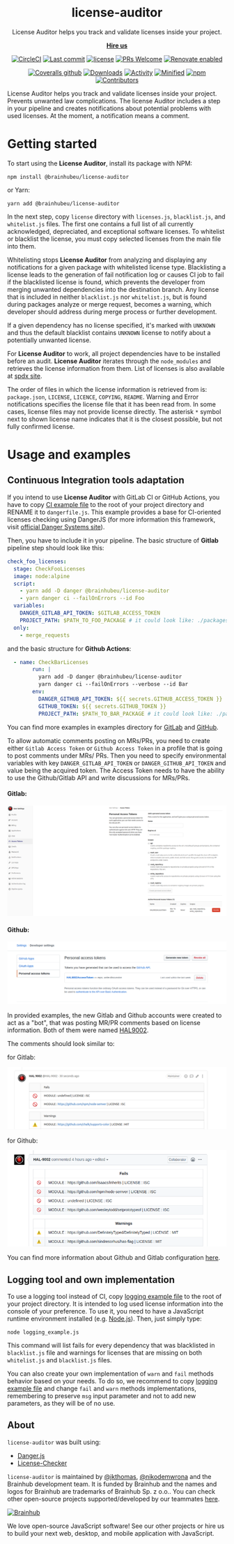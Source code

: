 <br/>
<h1 align="center">
  license-auditor
</h1>

<p align="center">
  License Auditor helps you track and validate licenses inside your project.
</p>

<p align="center">
  <strong>
    <a href="https://brainhub.eu/contact/">Hire us</a>
  </strong>
</p>

<div align="center">

[![CircleCI](https://circleci.com/gh/brainhubeu/license-auditor.svg?style=svg)](https://circleci.com/gh/brainhubeu/license-auditor)
[![Last commit](https://img.shields.io/github/last-commit/brainhubeu/license-auditor.svg)](https://github.com/brainhubeu/license-auditor/commits/master)
[![license](https://img.shields.io/npm/l/@brainhubeu/license-auditor.svg)](https://github.com/brainhubeu/license-auditor/blob/master/LICENSE.md)
[![PRs Welcome](https://img.shields.io/badge/PRs-welcome-brightgreen.svg)](http://makeapullrequest.com)
[![Renovate enabled](https://img.shields.io/badge/renovate-enabled-brightgreen.svg)](https://renovatebot.com/)

[![Coveralls github](https://img.shields.io/coveralls/github/brainhubeu/license-auditor.svg)](https://coveralls.io/github/brainhubeu/license-auditor?branch=master)
[![Downloads](https://img.shields.io/npm/dm/@brainhubeu/license-auditor?color=blue)](https://www.npmjs.com/package/@brainhubeu/license-auditor)
[![Activity](https://img.shields.io/github/commit-activity/m/brainhubeu/license-auditor.svg)](https://github.com/brainhubeu/license-auditor/commits/master)
[![Minified](https://img.shields.io/bundlephobia/min/@brainhubeu/license-auditor?label=minified)](https://www.npmjs.com/package/@brainhubeu/license-auditor)
[![npm](https://img.shields.io/npm/v/@brainhubeu/license-auditor.svg)](https://www.npmjs.com/package/@brainhubeu/license-auditor)
[![Contributors](https://img.shields.io/github/contributors/brainhubeu/license-auditor?color=blue)](https://github.com/brainhubeu/license-auditor/graphs/contributors)

</div>

License Auditor helps you track and validate licenses inside your project. Prevents unwanted law complications. The license Auditor includes a step in your pipeline and creates notifications about potential problems with used licenses. At the moment, a notification means a comment.

# Getting started

To start using the **License Auditor**, install its package with NPM:

```command
npm install @brainhubeu/license-auditor
```

or Yarn:

```command
yarn add @brainhubeu/license-auditor
```

In the next step, copy `license` directory with `licenses.js`, `blacklist.js`, and `whitelist.js` files. The first one contains a full list of all currently acknowledged, depreciated, and exceptional software licenses. To whitelist or blacklist the license, you must copy selected licenses from the main file into them.

Whitelisting stops **License Auditor** from analyzing and displaying any notifications for a given package with whitelisted license type. Blacklisting a license leads to the generation of fail notification log or causes CI job to fail if the blacklisted license is found, which prevents the developer from merging unwanted dependencies into the destination branch. Any license that is included in neither `blacklist.js` nor `whitelist.js`, but is found during packages analyze or merge request, becomes a warning, which developer should address during merge process or further development.

If a given dependency has no license specified, it's marked with `UNKNOWN` and thus the default blacklist contains `UNKNOWN` license to notify about a potentially unwanted license.

For **License Auditor** to work, all project dependencies have to be installed before an audit. **License Auditor** iterates through the `node_modules` and retrieves the license information from them. List of licenses is also available at [spdx site](https://spdx.org/licenses/).

The order of files in which the license information is retrieved from is: `package.json`, `LICENSE`, `LICENCE`, `COPYING`, `README`. Warning and Error notifications specifies the license file that it has been read from. In some cases, license files may not provide license directly. The asterisk `*` symbol next to shown license name indicates that it is the closest possible, but not fully confirmed license.

# Usage and examples

## Continuous Integration tools adaptation

If you intend to use **License Auditor** with GitLab CI or GitHub Actions, you have to copy [CI example file](./examples/ci_example.js) to the root of your project directory and RENAME it to `dangerfile.js`. This example provides a base for CI-oriented licenses checking using DangerJS (for more information this framework, visit [official Danger Systems site](https://danger.systems/js/)).

Then, you have to include it in your pipeline. The basic structure of **Gitlab** pipeline step should look like this:

```yaml
check_foo_licenses:
  stage: CheckFooLicenses
  image: node:alpine
  script:
    - yarn add -D danger @brainhubeu/license-auditor
    - yarn danger ci --failOnErrors --id Foo
  variables:
    DANGER_GITLAB_API_TOKEN: $GITLAB_ACCESS_TOKEN
    PROJECT_PATH: $PATH_TO_FOO_PACKAGE # it could look like: ./packages/web or ./server
  only:
    - merge_requests
```

and the basic structure for **Github Actions**:

```yaml
  - name: CheckBarLicenses
        run: |
          yarn add -D danger @brainhubeu/license-auditor
          yarn danger ci --failOnErrors --verbose --id Bar
        env:
          DANGER_GITHUB_API_TOKEN: ${{ secrets.GITHUB_ACCESS_TOKEN }}
          GITHUB_TOKEN: ${{ secrets.GITHUB_TOKEN }}
          PROJECT_PATH: $PATH_TO_BAR_PACKAGE # it could look like: ./packages/web or ./server
```

You can find more examples in examples directory for [GitLab](./examples/gitlab) and [GitHub](./examples/github).

To allow automatic comments posting on MRs/PRs, you need to create either `Gitlab Access Token` or `Github Access Token` in a profile that is going to post comments
under MRs/ PRs. Then you need to specify environmental variables with key `DANGER_GITLAB_API_TOKEN` or `DANGER_GITHUB_API_TOKEN` and value being the acquired token.
The Access Token needs to have the ability to use the Github/Gitlab API and write discussions for MRs/PRs.

#### Gitlab:

![Gitlab Access Token](./assets/gitlab_access_token_screenshot.png)

#### Github:

![Github Access Token](./assets/github_access_token_screenshot.png)

In provided examples, the new Gitlab and Github accounts were created to act as a "bot", that was posting MR/PR comments based on license information. Both of them were named [HAL9002](https://en.wikipedia.org/wiki/HAL_9000).

The comments should look similar to:

for Gitlab:

![Gitlab Comment Warn](./assets/gitlab_comments.png)

for Github:

![Gitlab Comment Error](./assets/github_comments.png)

You can find more information about Github and Gitlab configuration [here](https://danger.systems/js/guides/getting_started.html).

## Logging tool and own implementation

To use a logging tool instead of CI, copy [logging example file](./examples/logging_example.js) to the root of your project directory. It is intended to log used license information into the console of your preference. To use it, you need to have a JavaScript runtime environment installed (e.g. [Node.js](https://nodejs.org/en/)). Then, just simply type:

```command
node logging_example.js
```

This command will list fails for every dependency that was blacklisted in `blacklist.js` file and warnings for licenses that are missing on both `whitelist.js` and `blacklist.js` files.

You can also create your own implementation of `warn` and `fail` methods behavior based on your needs. To do so, we recommend to copy [logging example file](./examples/logging_example.js) and change `fail` and `warn` methods implementations, remembering to preserve `msg` input parameter and not to add new parameters, as they will be of no use.

## About

`license-auditor` was built using:

- [Danger.js](https://danger.systems/js/)
- [License-Checker](https://github.com/davglass/license-checker)

`license-auditor` is maintained by [@jkthomas](https://github.com/jkthomas), [@nikodemwrona](https://github.com/NikodemWrona) and the Brainhub development team. It is funded by Brainhub and the names and logos for Brainhub are trademarks of Brainhub Sp. z o.o.. You can check other open-source projects supported/developed by our teammates [here](https://brainhub.eu/?utm_source=github).

[![Brainhub](https://brainhub.eu/brainhub.svg)](https://brainhub.eu/?utm_source=github)

We love open-source JavaScript software! See our other projects or hire us to build your next web, desktop, and mobile application with JavaScript.
